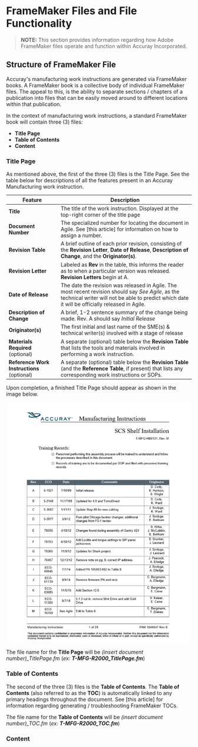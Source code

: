 # FrameMaker Files and File Functionality

> **NOTE:** This section provides information regarding how Adobe FrameMaker files operate and function within Accuray Incorporated.

## Structure of FrameMaker File

Accuray's manufacturing work instructions are generated via FrameMaker books. A FrameMaker book is a collective body of individual FrameMaker files. The appeal to this, is the ability to separate sections / chapters of a publication into files that can be easily moved around to different locations within that publication. 

In the context of manufacturing work instructions, a standard FrameMaker book will contain three (3) files:

* **Title Page**
* **Table of Contents**
* **Content**

### Title Page

As mentioned above, the first of the three (3) files is the Title Page. See the table below for descriptions of all the features present in an Accuray Manufacturing work instruction.

| Feature       | Description                                 |
|---------------|---------------------------------------------|
|**Title**| The title of the work instruction. Displayed at the top-right corner of the title page|
|**Document Number**|The specialized number for locating the document in Agile. See [this article] for information on how to assign a number.|
|**Revision Table**|A brief outline of each prior revision, consisting of the **Revision Letter**, **Date of Release**, **Description of Change**, and the **Originator(s)**.|
|**Revision Letter**|Labeled as **Rev** in the table, this informs the reader as to when a particular version was released. **Revision Letters** begin at A.|
|**Date of Release**|The date the revision was released in Agile. The most recent revision should say *See Agile*, as the technical writer will not be able to predict which date it will be officially released in Agile.|
|**Description of Change**|A brief, 1-2 sentence summary of the change being made. Rev. A should say *Initial Release*|
|**Originator(s)**| The first initial and last name of the SME(s) & technical writer(s) involved with a stage of release|
|**Materials Required** (optional)|A separate (optional) table below the **Revision Table** that lists the tools and materials involved in performing a work instruction.| 
|**Reference Work Instructions** (optional)|A separate (optional) table below the **Revision Table** (and the **Reference Table**, if present) that lists any corresponding work instructions or SOPs.|

Upon completion, a finished Title Page should appear as shown in the image below.

![alt text](https://github.com/taddieken95/Accuray_Tech_Comm_Guide/blob/master/img/Title%20Page%20Example.png "Title Page Example")

The file name for the **Title Page** will be *(insert document number)_TitlePage.fm* (*ex: **T-MFG-R2000_TitlePage.fm***)

### Table of Contents

The second of the three (3) files is the **Table of Contents**. The **Table of Contents** (also referred to as the **TOC**) is automatically linked to any primary headings throughout the document. See [this article] for information regarding generating / troubleshooting FrameMaker TOCs. 

The file name for the **Table of Contents** will be *(insert document number)_TOC.fm* (*ex: **T-MFG-R2000_TOC.fm***)

### Content
